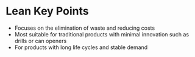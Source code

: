 # Lean Key Points

- Focuses on the elimination of waste and reducing costs
- Most suitable for traditional products with minimal innovation such as drills or can openers
- For products with long life cycles and stable demand